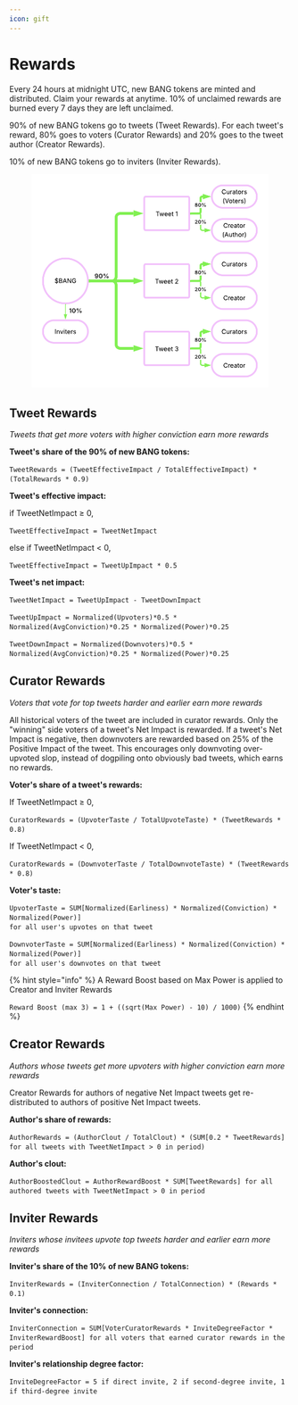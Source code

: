 ```yaml
---
icon: gift
---
```


# Rewards

Every 24 hours at midnight UTC, new BANG tokens are minted and distributed. Claim your rewards at anytime. 10% of unclaimed rewards are burned every 7 days they are left unclaimed.

90% of new BANG tokens go to tweets (Tweet Rewards). For each tweet's reward, 80% goes to voters (Curator Rewards) and 20% goes to the tweet author (Creator Rewards).

10% of new BANG tokens go to inviters (Inviter Rewards).

<figure><img src=".gitbook/assets/bangflow.png" alt=""><figcaption></figcaption></figure>

## Tweet Rewards

_Tweets that get more voters with higher conviction earn more rewards_



**Tweet's share of the 90% of new BANG tokens:**

`TweetRewards = (TweetEffectiveImpact / TotalEffectiveImpact) * (TotalRewards * 0.9)`



**Tweet's effective impact:**

if TweetNetImpact ≥ 0,

`TweetEffectiveImpact = TweetNetImpact`

else if TweetNetImpact < 0,

`TweetEffectiveImpact = TweetUpImpact * 0.5`



**Tweet's net impact:**

`TweetNetImpact = TweetUpImpact - TweetDownImpact`

`TweetUpImpact = Normalized(Upvoters)*0.5 * Normalized(AvgConviction)*0.25 * Normalized(Power)*0.25`

`TweetDownImpact = Normalized(Downvoters)*0.5 * Normalized(AvgConviction)*0.25 * Normalized(Power)*0.25`



## Curator Rewards

_Voters that vote for top tweets harder and earlier earn more rewards_

All historical voters of the tweet are included in curator rewards. Only the "winning" side voters of a tweet's Net Impact is rewarded. If a tweet's Net Impact is negative, then downvoters are rewarded based on 25% of the Positive Impact of the tweet. This encourages only downvoting over-upvoted slop, instead of dogpiling onto obviously bad tweets, which earns no rewards.



**Voter's share of a tweet's rewards:**

If TweetNetImpact ≥ 0,

`CuratorRewards = (UpvoterTaste / TotalUpvoteTaste) * (TweetRewards * 0.8)`

If TweetNetImpact < 0,

`CuratorRewards = (DownvoterTaste / TotalDownvoteTaste) * (TweetRewards * 0.8)`



**Voter's taste:**

`UpvoterTaste = SUM[Normalized(Earliness) * Normalized(Conviction) * Normalized(Power)]`\
`for all user's upvotes on that tweet`

`DownvoterTaste = SUM[Normalized(Earliness) * Normalized(Conviction) * Normalized(Power)]`\
`for all user's downvotes on that tweet`



{% hint style="info" %}
A Reward Boost based on Max Power is applied to Creator and Inviter Rewards

`Reward Boost (max 3) = 1 + ((sqrt(Max Power) - 10) / 1000)`
{% endhint %}

## Creator Rewards

_Authors whose tweets get more upvoters with higher conviction earn more rewards_

Creator Rewards for authors of negative Net Impact tweets get re-distributed to authors of positive Net Impact tweets.



**Author's share of rewards:**

`AuthorRewards = (AuthorClout / TotalClout) * (SUM[0.2 * TweetRewards] for all tweets with TweetNetImpact > 0 in period)`



**Author's clout:**

`AuthorBoostedClout = AuthorRewardBoost * SUM[TweetRewards] for all authored tweets with TweetNetImpact > 0 in period`



## Inviter Rewards

_Inviters whose invitees upvote top tweets harder and earlier earn more rewards_



**Inviter's share of the 10% of new BANG tokens:**

`InviterRewards = (InviterConnection / TotalConnection) * (Rewards * 0.1)`



**Inviter's connection:**

`InviterConnection = SUM[VoterCuratorRewards * InviteDegreeFactor * InviterRewardBoost] for all voters that earned curator rewards in the period`



**Inviter's relationship degree factor:**

`InviteDegreeFactor = 5 if direct invite, 2 if second-degree invite, 1 if third-degree invite`
